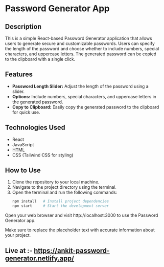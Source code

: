 # Password Generator App

## Description
This is a simple React-based Password Generator application that allows users to generate secure and customizable passwords. Users can specify the length of the password and choose whether to include numbers, special characters, and uppercase letters. The generated password can be copied to the clipboard with a single click.

## Features
- **Password Length Slider:** Adjust the length of the password using a slider.
- **Options:** Include numbers, special characters, and uppercase letters in the generated password.
- **Copy to Clipboard:** Easily copy the generated password to the clipboard for quick use.

## Technologies Used
- React
- JavaScript
- HTML
- CSS (Tailwind CSS for styling)

## How to Use
1. Clone the repository to your local machine.
2. Navigate to the project directory using the terminal.
3. Open the terminal and run the following commands:
   ```bash
   npm install   # Install project dependencies
   npm start     # Start the development server

Open your web browser and visit http://localhost:3000 to use the Password Generator app.

Make sure to replace the placeholder text with accurate information about your project.

## Live at :-  https://ankit-password-generator.netlify.app/










